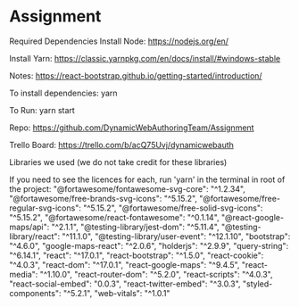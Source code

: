 # Assignment

Required Dependencies
Install Node: https://nodejs.org/en/

Install Yarn: https://classic.yarnpkg.com/en/docs/install/#windows-stable

Notes: https://react-bootstrap.github.io/getting-started/introduction/

To install dependencies:
yarn

To Run:
yarn start

Repo:
https://github.com/DynamicWebAuthoringTeam/Assignment

Trello Board:
https://trello.com/b/acQ75Uvj/dynamicwebauth

Libraries we used (we do not take credit for these libraries)

If you need to see the licences for each, run 'yarn' in the terminal in root of the project:
"@fortawesome/fontawesome-svg-core": "^1.2.34",
"@fortawesome/free-brands-svg-icons": "^5.15.2",
"@fortawesome/free-regular-svg-icons": "^5.15.2",
"@fortawesome/free-solid-svg-icons": "^5.15.2",
"@fortawesome/react-fontawesome": "^0.1.14",
"@react-google-maps/api": "^2.1.1",
"@testing-library/jest-dom": "^5.11.4",
"@testing-library/react": "^11.1.0",
"@testing-library/user-event": "^12.1.10",
"bootstrap": "^4.6.0",
"google-maps-react": "^2.0.6",
"holderjs": "^2.9.9",
"query-string": "^6.14.1",
"react": "^17.0.1",
"react-bootstrap": "^1.5.0",
"react-cookie": "^4.0.3",
"react-dom": "^17.0.1",
"react-google-maps": "^9.4.5",
"react-media": "^1.10.0",
"react-router-dom": "^5.2.0",
"react-scripts": "^4.0.3",
"react-social-embed": "0.0.3",
"react-twitter-embed": "^3.0.3",
"styled-components": "^5.2.1",
"web-vitals": "^1.0.1"

